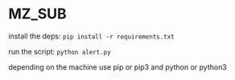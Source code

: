 # MZ_SUB

install the deps:
```pip install -r requirements.txt```

run the script:
```python alert.py```

depending on the machine use pip or pip3 and python or python3
